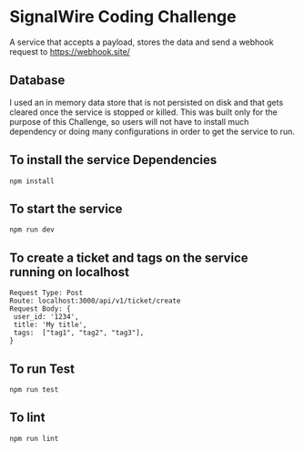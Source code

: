 # SignalWire Coding Challenge

A service that accepts a payload, stores the data and send a webhook request to https://webhook.site/

## Database

I used an in memory data store that is not persisted on disk and that gets cleared once the service is stopped or killed.
This was built only for the purpose of this Challenge, so users will not have to install much dependency or doing
many configurations in order to get the service to run.

## To install the service Dependencies

```
npm install
```

## To start the service

```
npm run dev
```

## To create a ticket and tags on the service running on localhost

```
Request Type: Post
Route: localhost:3000/api/v1/ticket/create
Request Body: {
 user_id: '1234',
 title: 'My title',
 tags:  ["tag1", "tag2", "tag3"],
}
```

## To run Test

```
npm run test
```

## To lint

```
npm run lint
```
